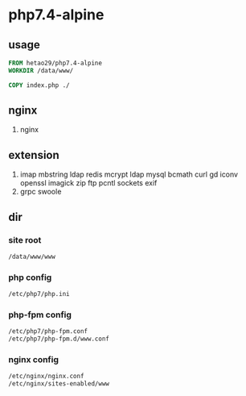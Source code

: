 # php7.4-alpine

## usage

```dockerfile
FROM hetao29/php7.4-alpine
WORKDIR /data/www/

COPY index.php ./

```

## nginx
1. nginx

## extension
1. imap mbstring ldap redis mcrypt ldap mysql bcmath curl gd iconv openssl imagick zip ftp pcntl sockets exif
2. grpc swoole

## dir
### site root
```bash
/data/www/www
```

### php config
```bash
/etc/php7/php.ini
```

### php-fpm config
```bash
/etc/php7/php-fpm.conf 
/etc/php7/php-fpm.d/www.conf
```
### nginx config
```bash
/etc/nginx/nginx.conf
/etc/nginx/sites-enabled/www
```
